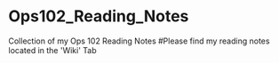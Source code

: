 # Ops102_Reading_Notes
Collection of my Ops 102 Reading Notes
#Please find my reading notes located in the 'Wiki' Tab
